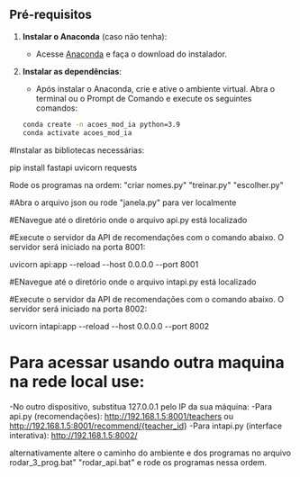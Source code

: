 ## Pré-requisitos

1. **Instalar o Anaconda** (caso não tenha):
   - Acesse [Anaconda](https://www.anaconda.com/products/individual) e faça o download do instalador.
   
2. **Instalar as dependências**:
   - Após instalar o Anaconda, crie e ative o ambiente virtual. Abra o terminal ou o Prompt de Comando e execute os seguintes comandos:

   ```bash
   conda create -n acoes_mod_ia python=3.9
   conda activate acoes_mod_ia

#Instalar as bibliotecas necessárias:

pip install fastapi uvicorn requests



Rode os programas na ordem:
"criar nomes.py"
"treinar.py"
"escolher.py"



#Abra o arquivo json ou rode "janela.py" para ver localmente

#ENavegue até o diretório onde o arquivo api.py está localizado

#Execute o servidor da API de recomendações com o comando abaixo. O servidor será iniciado na porta 8001:

uvicorn api:app --reload --host 0.0.0.0 --port 8001


#ENavegue até o diretório onde o arquivo intapi.py está localizado

#Execute o servidor da API de recomendações com o comando abaixo. O servidor será iniciado na porta 8002:

uvicorn intapi:app --reload --host 0.0.0.0 --port 8002


# Para acessar usando outra maquina na rede local use:
-No outro dispositivo, substitua 127.0.0.1 pelo IP da sua máquina:
-Para api.py (recomendações): http://192.168.1.5:8001/teachers ou http://192.168.1.5:8001/recommend/{teacher_id}
-Para intapi.py (interface interativa): http://192.168.1.5:8002/


alternativamente altere o caminho do ambiente e dos programas no arquivo rodar_3_prog.bat" "rodar_api.bat" e rode os programas nessa ordem.